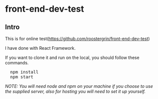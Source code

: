 # front-end-dev-test

## Intro

This is for online test(https://github.com/roostergrin/front-end-dev-test)

I have done with React Framework.

If you want to clone it and run on the local, you should follow these commands.

<pre>
  npm install
  npm start
</pre>

<em>NOTE: You will need node and npm on your machine if you choose to use the supplied server, also for hosting you will need to set it up yourself.</em>
